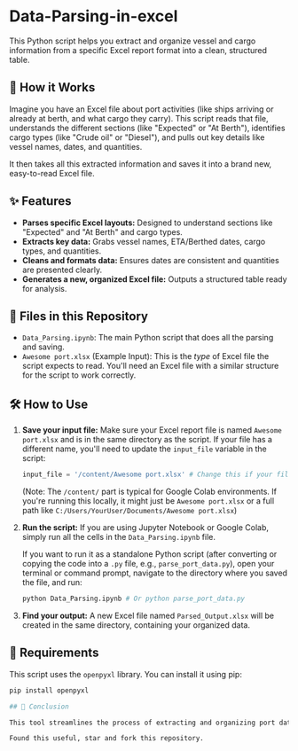 # Data-Parsing-in-excel

This Python script helps you extract and organize vessel and cargo information from a specific Excel report format into a clean, structured table.

## 🚀 How it Works

Imagine you have an Excel file about port activities (like ships arriving or already at berth, and what cargo they carry). This script reads that file, understands the different sections (like "Expected" or "At Berth"), identifies cargo types (like "Crude oil" or "Diesel"), and pulls out key details like vessel names, dates, and quantities.

It then takes all this extracted information and saves it into a brand new, easy-to-read Excel file.

## ✨ Features

* **Parses specific Excel layouts:** Designed to understand sections like "Expected" and "At Berth" and cargo types.
* **Extracts key data:** Grabs vessel names, ETA/Berthed dates, cargo types, and quantities.
* **Cleans and formats data:** Ensures dates are consistent and quantities are presented clearly.
* **Generates a new, organized Excel file:** Outputs a structured table ready for analysis.

## 📁 Files in this Repository

* `Data_Parsing.ipynb`: The main Python script that does all the parsing and saving.
* `Awesome port.xlsx` (Example Input): This is the *type* of Excel file the script expects to read. You'll need an Excel file with a similar structure for the script to work correctly.

## 🛠️ How to Use

1.  **Save your input file:** Make sure your Excel report file is named `Awesome port.xlsx` and is in the same directory as the script. If your file has a different name, you'll need to update the `input_file` variable in the script:
    ```python
    input_file = '/content/Awesome port.xlsx' # Change this if your file name is different
    ```
    (Note: The `/content/` part is typical for Google Colab environments. If you're running this locally, it might just be `Awesome port.xlsx` or a full path like `C:/Users/YourUser/Documents/Awesome port.xlsx`)

2.  **Run the script:**
    If you are using Jupyter Notebook or Google Colab, simply run all the cells in the `Data_Parsing.ipynb` file.

    If you want to run it as a standalone Python script (after converting or copying the code into a `.py` file, e.g., `parse_port_data.py`), open your terminal or command prompt, navigate to the directory where you saved the file, and run:
    ```bash
    python Data_Parsing.ipynb # Or python parse_port_data.py
    ```

3.  **Find your output:** A new Excel file named `Parsed_Output.xlsx` will be created in the same directory, containing your organized data.

## 📝 Requirements

This script uses the `openpyxl` library. You can install it using pip:

```bash
pip install openpyxl

## 🌟 Conclusion

This tool streamlines the process of extracting and organizing port data from Excel files, saving you time and effort. It provides a clear, structured output that can be easily used for further analysis or reporting.

Found this useful, star and fork this repository.
